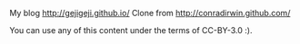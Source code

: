 My blog http://gejigeji.github.io/
Clone from http://conradirwin.github.com/

You can use any of this content under the terms of CC-BY-3.0 :).
